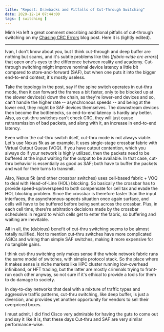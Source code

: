 ```yaml
---
title: "Repost: Drawbacks and Pitfalls of Cut-Through Switching"
date: 2020-12-14 07:44:00
tags: [ switching ]
---
```

Minh Ha left a great comment describing additional pitfalls of cut-through switching on my [Chasing CRC Errors](/2020/12/chasing-crc-errors-data-center-fabric.html) blog post. Here it is (lightly edited).

---

Ivan, I don't know about you, but I think cut-through and deep buffer are nothing but scams, and it's subtle problems like this  [*fabric-wide crc errors*] that open one's eyes to the difference between reality and academy. Cut-through switching might improve nominal device latency a little bit compared to store-and-forward (SAF), but when one puts it into the bigger end-to-end context, it's mostly useless.
<!--more-->
Take the topology in the post, say if the spine switch operates in cut-thru mode, then it can forward the frames a bit faster, only to be blocked up at the slower device(s) down the chain, as they're lower-end devices and so, can't handle the higher rate -- asynchronous speeds -- and being at the lower end, they might be SAF devices themselves. The downstream devices then become the bottlenecks, so end-to-end latency is hardly any better. Also, as cut-thru switches can't check CRC, they will just cause retransmission of bad packets, and along with it, an increase in end-to-end latency.

Even within the cut-thru switch itself, cut-thru mode is not always viable. Let's use Nexus 5k as an example. It uses single-stage crossbar fabric with Virtual Output Queue (VOQ). If you have output contention, which you always do if your network is highly utilized, then the packets need to be buffered at the input waiting for the output to be available. In that case, cut-thru behavior is essentially as good as SAF; both have to buffer the packets and wait for their turns to transmit.

Also, Nexus 5k (and other crossbar switches) uses cell-based fabric + VOQ to deal with Head-of-Line (HOL) blocking. So basically the crossbar has to provide speed-up/overspeed to both compensate for cell tax and evade the HOL blocking problem. Since the crossbar is therefore faster than the input interfaces, the asynchronous-speeds situation once again surface, and cells will have to be buffered before being sent across the crossbar. Plus, in each cell time, there're arbitration decisions made by the crossbar schedulers in regard to which cells get to enter the fabric, so buffering and waiting are inevitable.

All in all, the (dubious) benefit of cut-thru switching seems to be almost totally nullified. Not to mention cut-thru switches have more complicated ASICs and wiring than simple SAF switches, making it more expensive for no tangible gains.

I think cut-thru switching only makes sense if the whole network fabric runs the same model of switches, with simple protocol stack. So the place where it makes sense is niche markets like HPC cluster running low-overhead infiniband, or HFT trading, but the latter are mostly criminals trying to front-run each other anyway, so not sure if it's ethical to provide a tools for them to do damage to society.

In day-to-day networks that deal with a mixture of traffic types and aggressive traffic patterns, cut-thru switching, like deep buffer, is just a diversion, and provides yet another opportunity for vendors to sell their overpriced boxes.

I must admit, I did find Cisco very admirable for having the guts to come out and say it like it is, that these days Cut-thru and SAF are very similar performance-wise.